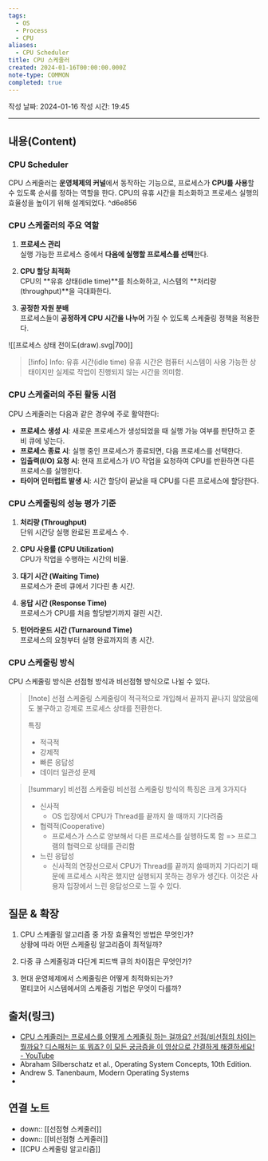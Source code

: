 ```yaml
---
tags:
  - OS
  - Process
  - CPU
aliases:
  - CPU Scheduler
title: CPU 스케줄러
created: 2024-01-16T00:00:00.000Z
note-type: COMMON
completed: true
---
```

작성 날짜: 2024-01-16
작성 시간: 19:45


----
## 내용(Content)
### CPU Scheduler
CPU 스케줄러는 **운영체제의 커널**에서 동작하는 기능으로, 프로세스가 **CPU를 사용**할 수 있도록 순서를 정하는 역할을 한다. CPU의 유휴 시간을 최소화하고 프로세스 실행의 효율성을 높이기 위해 설계되었다. ^d6e856

### CPU 스케줄러의 주요 역할

1. **프로세스 관리**  
   실행 가능한 프로세스 중에서 **다음에 실행할 프로세스를 선택**한다.

2. **CPU 할당 최적화**  
   CPU의 **유휴 상태(idle time)**를 최소화하고, 시스템의 **처리량(throughput)**을 극대화한다.

3. **공정한 자원 분배**  
   프로세스들이 **공정하게 CPU 시간을 나누어** 가질 수 있도록 스케줄링 정책을 적용한다.



![[프로세스 상태 전이도(draw).svg|700]]

>[!info] Info: 유휴 시간(idle time)
>유휴 시간은 컴퓨터 시스템이 사용 가능한 상태이지만 실제로 작업이 진행되지 않는 시간을 의미함.

### CPU 스케줄러의 주된 활동 시점

CPU 스케줄러는 다음과 같은 경우에 주로 활약한다:

- **프로세스 생성 시**: 새로운 프로세스가 생성되었을 때 실행 가능 여부를 판단하고 준비 큐에 넣는다.
- **프로세스 종료 시**: 실행 중인 프로세스가 종료되면, 다음 프로세스를 선택한다.
- **입출력(I/O) 요청 시**: 현재 프로세스가 I/O 작업을 요청하여 CPU를 반환하면 다른 프로세스를 실행한다.
- **타이머 인터럽트 발생 시**: 시간 할당이 끝났을 때 CPU를 다른 프로세스에 할당한다.

### CPU 스케줄링의 성능 평가 기준

1. **처리량 (Throughput)**  
   단위 시간당 실행 완료된 프로세스 수.

2. **CPU 사용률 (CPU Utilization)**  
   CPU가 작업을 수행하는 시간의 비율.

3. **대기 시간 (Waiting Time)**  
   프로세스가 준비 큐에서 기다린 총 시간.

4. **응답 시간 (Response Time)**  
   프로세스가 CPU를 처음 할당받기까지 걸린 시간.

5. **턴어라운드 시간 (Turnaround Time)**  
   프로세스의 요청부터 실행 완료까지의 총 시간.


### CPU 스케줄링 방식

CPU 스케줄링 방식은 선점형 방식과 비선점형 방식으로 나뉠 수 있다.

>[!note] 선점 스케줄링
>스케줄링이 적극적으로 개입해서 끝까지 끝나지 않았음에도 불구하고 강제로 프로세스 상태를 전환한다.
>
>특징
>- 적극적
>- 강제적
>- 빠른 응답성
>- 데이터 일관성 문제
>
>

>[!summary] 비선점 스케줄링
> 비선점 스케줄링 방식의 특징은 크게 3가지다
> - 신사적
> 	- OS 입장에서 CPU가 Thread를 끝까지 쓸 때까지 기다려줌
> - 협력적(Cooperative)
> 	- 프로세스가 스스로 양보해서 다른 프로세스를 실행하도록 함 => 프로그램의 협력으로 상태를 관리함
> - 느린 응답성
> 	- 신사적의 연장선으로서 CPU가 Thread를 끝까지 쓸때까지 기다리기 때문에 프로세스 시작은 했지만 실행되지 못하는 경우가 생긴다. 이것은 사용자 입장에서 느린 응답성으로 느낄 수 있다.


## 질문 & 확장

1. CPU 스케줄링 알고리즘 중 가장 효율적인 방법은 무엇인가?  
   상황에 따라 어떤 스케줄링 알고리즘이 최적일까?

2. 다중 큐 스케줄링과 다단계 피드백 큐의 차이점은 무엇인가?

3. 현대 운영체제에서 스케줄링은 어떻게 최적화되는가?  
   멀티코어 시스템에서의 스케줄링 기법은 무엇이 다를까?

## 출처(링크)
- [CPU 스케줄러는 프로세스를 어떻게 스케줄링 하는 걸까요? 선점/비선점의 차이는 뭘까요? 디스패처는 또 뭐죠? 이 모든 궁금증을 이 영상으로 간결하게 해결하세요! - YouTube](https://www.youtube.com/watch?v=LgEY4ghpTJI)
- Abraham Silberschatz et al., Operating System Concepts, 10th Edition.
- Andrew S. Tanenbaum, Modern Operating Systems
- 
## 연결 노트

- down:: [[선점형 스케줄러]]
- down:: [[비선점형 스케줄러]]
- [[CPU 스케줄링 알고리즘]]









